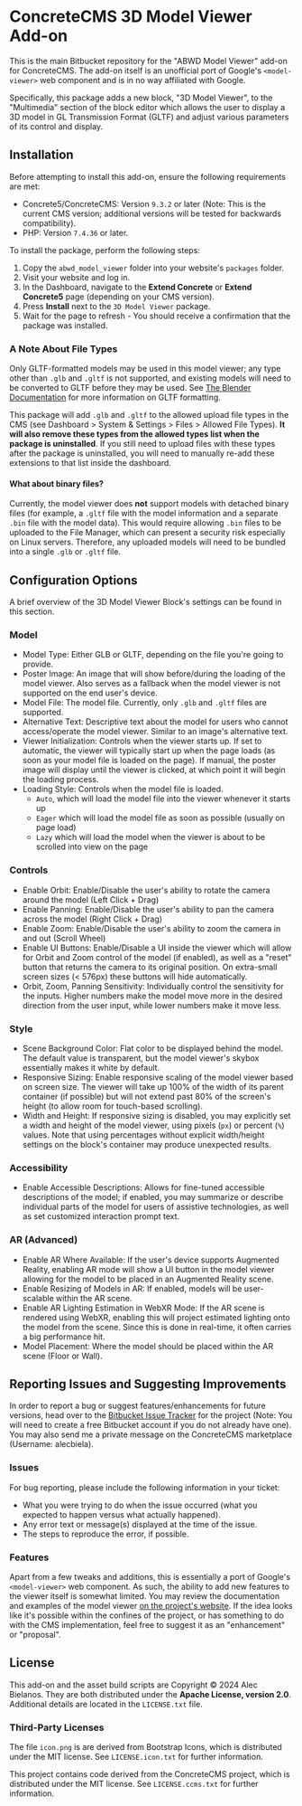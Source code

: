 # ConcreteCMS 3D Model Viewer Add-on

This is the main Bitbucket repository for the "ABWD Model Viewer" add-on for ConcreteCMS. The add-on itself is an unofficial port of
Google's `<model-viewer>` web component and is in no way affiliated with Google.

Specifically, this package adds a new block, "3D Model Viewer", to the "Multimedia" section of the block editor which allows the user 
to display a 3D model in GL Transmission Format (GLTF) and adjust various parameters of its control and display.

## Installation
Before attempting to install this add-on, ensure the following requirements are met:
* Concrete5/ConcreteCMS: Version `9.3.2` or later (Note: This is the current CMS version; additional versions will be tested for backwards compatibility).
* PHP: Version `7.4.36` or later.

To install the package, perform the following steps:
1. Copy the `abwd_model_viewer` folder into your website's `packages` folder.
2. Visit your website and log in.
3. In the Dashboard, navigate to the **Extend Concrete** or **Extend Concrete5** page (depending on your CMS version).
4. Press **Install** next to the `3D Model Viewer` package.
5. Wait for the page to refresh - You should receive a confirmation that the package was installed.

### A Note About File Types
Only GLTF-formatted models may be used in this model viewer; any type other than `.glb` and `.gltf` is not supported, and existing models will need to be converted to GLTF before they may be used. See [The Blender Documentation](https://docs.blender.org/manual/en/latest/addons/import_export/scene_gltf2.html) for more information on GLTF formatting.

This package will add `.glb` and `.gltf` to the allowed upload file types in the CMS (see Dashboard > System & Settings > Files > Allowed File Types).  **It will also remove these types from the allowed types list when the package is uninstalled**. If you still need to upload files with these types 
after the package is uninstalled, you will need to manually re-add these extensions to that list inside the dashboard.

#### What about binary files?
Currently, the model viewer does **not** support models with detached binary files (for example, a `.gltf` file with the model information and a separate `.bin` file with the model data). This would require allowing `.bin` files to be uploaded to the File Manager, which can present a security risk especially on Linux servers. 
Therefore, any uploaded models will need to be bundled into a single `.glb` or `.gltf` file.

## Configuration Options
A brief overview of the 3D Model Viewer Block's settings can be found in this section.

### Model
* Model Type: Either GLB or GLTF, depending on the file you're going to provide.
* Poster Image: An image that will show before/during the loading of the model viewer. Also serves as a fallback when the model viewer is not supported on the end user's device.
* Model File: The model file. Currently, only `.glb` and `.gltf` files are supported.
* Alternative Text: Descriptive text about the model for users who cannot access/operate the model viewer. Similar to an image's alternative text.
* Viewer Initialization: Controls when the viewer starts up. If set to automatic, the viewer will typically start up when the page loads (as soon as your model file is loaded on the page). If manual, the poster image will display until the viewer is clicked, at which point it will begin the loading process.
* Loading Style: Controls when the model file is loaded.
  * `Auto`, which will load the model file into the viewer whenever it starts up
  * `Eager` which will load the model file as soon as possible (usually on page load) 
  * `Lazy` which will load the model when the viewer is about to be scrolled into view on the page

### Controls
* Enable Orbit: Enable/Disable the user's ability to rotate the camera around the model (Left Click + Drag)
* Enable Panning: Enable/Disable the user's ability to pan the camera across the model (Right Click + Drag)
* Enable Zoom: Enable/Disable the user's ability to zoom the camera in and out (Scroll Wheel)
* Enable UI Buttons: Enable/Disable a UI inside the viewer which will allow for Orbit and Zoom control of the model (if enabled), as well as a "reset" button that returns the camera to its original position. On extra-small screen sizes (&lt; 576px) these buttons will hide automatically.
* Orbit, Zoom, Panning Sensitivity: Individually control the sensitivity for the inputs. Higher numbers make the model move more in the desired direction from the user input, while lower numbers make it move less.

### Style
* Scene Background Color: Flat color to be displayed behind the model. The default value is transparent, but the model viewer's skybox essentially makes it white by default.
* Responsive Sizing: Enable responsive scaling of the model viewer based on screen size. The viewer will take up 100% of the width of its parent container (if possible) but will not extend past 80% of the screen's height (to allow room for touch-based scrolling).
* Width and Height: If responsive sizing is disabled, you may explicitly set a width and height of the model viewer, using pixels (`px`) or percent (`%`) values. Note that using percentages without explicit width/height settings on the block's container may produce unexpected results.

### Accessibility
* Enable Accessible Descriptions: Allows for fine-tuned accessible descriptions of the model; if enabled, you may summarize or describe individual parts of the model for users of assistive technologies, as well as set customized interaction prompt text. 

### AR (Advanced)
* Enable AR Where Available: If the user's device supports Augmented Reality, enabling AR mode will show a UI button in the model viewer allowing for the model to be placed in an Augmented Reality scene.
* Enable Resizing of Models in AR: If enabled, models will be user-scalable within the AR scene.
* Enable AR Lighting Estimation in WebXR Mode: If the AR scene is rendered using WebXR, enabling this will project estimated lighting onto the model from the scene. Since this is done in real-time, it often carries a big performance hit.
* Model Placement: Where the model should be placed within the AR scene (Floor or Wall).

## Reporting Issues and Suggesting Improvements
In order to report a bug or suggest features/enhancements for future versions, head over to the [Bitbucket Issue Tracker](https://bitbucket.org/alecbiela/ccms-model-viewer/issues) for the project (Note: You will need to create a free Bitbucket account if you do not already have one). You may also send me a private message on the ConcreteCMS marketplace (Username: alecbiela).

### Issues
For bug reporting, please include the following information in your ticket:
* What you were trying to do when the issue occurred (what you expected to happen versus what actually happened).
* Any error text or message(s) displayed at the time of the issue.
* The steps to reproduce the error, if possible.

### Features
Apart from a few tweaks and additions, this is essentially a port of Google's `<model-viewer>` web component. As such, the ability to add new features to the viewer itself is somewhat limited. You may review the documentation and examples of the model viewer [on the project's website](https://modelviewer.dev/). If the idea looks like it's possible within the confines of the project, or has something to do with the CMS implementation, feel free to suggest it as an "enhancement" or "proposal".

## License
This add-on and the asset build scripts are Copyright &copy; 2024 Alec Bielanos. They are both distributed under the **Apache License, version 2.0**. Additional details are located in the `LICENSE.txt` file.

### Third-Party Licenses
The file `icon.png` is are derived from Bootstrap Icons, which is distributed under the MIT license.
See `LICENSE.icon.txt` for further information.

This project contains code derived from the ConcreteCMS project, which is distributed under the MIT license.
See `LICENSE.ccms.txt` for further information.